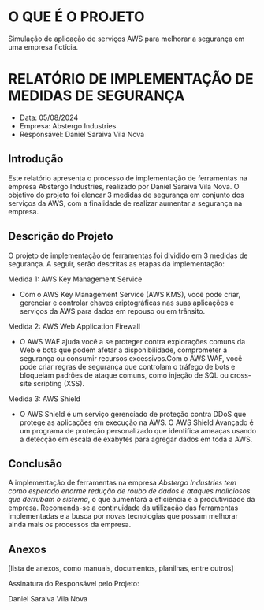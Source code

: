 # O QUE É O PROJETO

Simulação de aplicação de serviços AWS para melhorar a segurança em uma empresa fictícia.

# RELATÓRIO DE IMPLEMENTAÇÃO DE MEDIDAS DE SEGURANÇA

- Data: 05/08/2024
- Empresa: Abstergo Industries 
- Responsável: Daniel Saraiva Vila Nova

## Introdução
Este relatório apresenta o processo de implementação de ferramentas na empresa Abstergo Industries, realizado por Daniel Saraiva Vila Nova. O objetivo do projeto foi elencar 3 medidas de segurança em conjunto dos serviços da AWS, com a finalidade de realizar aumentar a segurança na empresa.

## Descrição do Projeto
O projeto de implementação de ferramentas foi dividido em 3 medidas de segurança. A seguir, serão descritas as etapas da implementação:

Medida 1: AWS Key Management Service
- Com o AWS Key Management Service (AWS KMS), você pode criar, gerenciar e controlar chaves criptográficas nas suas aplicações e serviços da AWS  para dados em repouso ou em trânsito.

Medida 2: AWS Web Application Firewall
- O AWS WAF ajuda você a se proteger contra explorações comuns da Web e bots que podem afetar a disponibilidade, comprometer a segurança ou consumir recursos excessivos.Com o AWS WAF, você pode criar regras de segurança que controlam o tráfego de bots e bloqueiam padrões de ataque comuns, como injeção de SQL ou cross-site scripting (XSS).

Medida 3: AWS Shield
- O AWS Shield é um serviço gerenciado de proteção contra DDoS que protege as aplicações em execução na AWS. O AWS Shield Avançado é um programa de proteção personalizado que identifica ameaças usando a detecção em escala de exabytes para agregar dados em toda a AWS.


## Conclusão
A implementação de ferramentas na empresa *Abstergo Industries tem como esperado enorme redução de roubo de dados e ataques maliciosos que derrubam o sistema*, o que aumentará a eficiência e a produtividade da empresa. Recomenda-se a continuidade da utilização das ferramentas implementadas e a busca por novas tecnologias que possam melhorar ainda mais os processos da empresa.

## Anexos

[lista de anexos, como manuais, documentos, planilhas, entre outros]

Assinatura do Responsável pelo Projeto:

Daniel Saraiva Vila Nova
